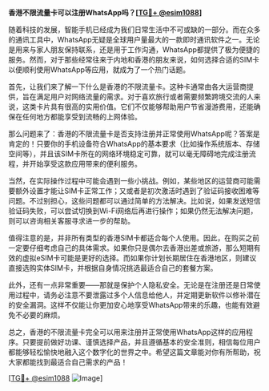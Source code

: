 **香港不限流量卡可以注册WhatsApp吗？[[TG💪+ @esim1088](https://t.me/s/esim1088)]**

随着科技的发展，智能手机已经成为我们日常生活中不可或缺的一部分。而在众多的通讯工具中，WhatsApp无疑是全球用户量最大的一款即时通讯软件之一。无论是用来与家人朋友保持联系，还是用于工作沟通，WhatsApp都提供了极为便捷的服务。然而，对于那些经常往来于内地和香港的朋友来说，如何选择合适的SIM卡以便顺利使用WhatsApp等应用，就成为了一个热门话题。

首先，让我们来了解一下什么是香港的不限流量卡。这种卡通常由各大运营商提供，旨在满足用户对网络流量的需求。对于喜欢旅行或者需要频繁跨境交流的人来说，这类卡片具有很高的实用价值。它们不仅能够帮助用户节省漫游费用，还能确保在任何地方都能享受到流畅的上网体验。

那么问题来了：香港的不限流量卡是否支持注册并正常使用WhatsApp呢？答案是肯定的！只要你的手机设备符合WhatsApp的基本要求（比如操作系统版本、存储空间等），并且该SIM卡所在的网络环境稳定可靠，就可以毫无障碍地完成注册流程，并开始享受这款应用带来的便利服务。

当然，在实际操作过程中可能会遇到一些小挑战。例如，某些地区的运营商可能需要额外设置才能让SIM卡正常工作；又或者是初次激活时遇到了验证码接收困难等问题。不过别担心，这些问题都可以通过简单的方法解决。比如说，如果发送短信验证码失败，可以尝试切换到Wi-Fi网络后再进行操作；如果仍然无法解决问题，则可以咨询相关客服寻求进一步的帮助。

值得注意的是，并非所有类型的香港SIM卡都适合每个人使用。因此，在购买之前一定要仔细考虑自己的具体需求。如果你只是偶尔去香港出差或旅游，那么短期有效的虚拟eSIM卡可能是更好的选择。而如果你计划长期居住在香港地区，则建议直接选购实体SIM卡，并根据自身情况挑选最适合自己的套餐方案。

此外，还有一点非常重要——那就是保护个人隐私安全。无论是在注册还是日常使用过程中，请务必注意不要泄露过多个人信息给他人，并定期更新软件以修补潜在的安全漏洞。这样不仅能让你更加安心地享受WhatsApp带来的乐趣，也能有效避免不必要的麻烦。

总之，香港的不限流量卡完全可以用来注册并正常使用WhatsApp这样的应用程序。只要提前做好功课、谨慎选择产品，并且遵循基本的安全准则，相信每位用户都能够轻松愉快地融入这个数字化的世界之中。希望这篇文章能对你有所帮助，祝大家都能找到最适合自己需求的产品！

[[TG💪+ @esim1088](https://t.me/s/esim1088) ![Image](https://i.postimg.cc/4NQfJmqS/Snipaste-2025-05-13-00-14-12.png)]